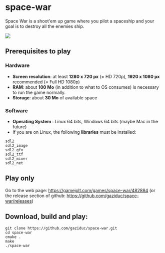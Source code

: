 # space-war
Space War is a shoot'em up game where you pilot a spaceship and your goal is to destroy all the enemies ship.

![](https://s5.gifyu.com/images/2019-12-29-002144_1920x1080_scrot.png)
## Prerequisites to play
### Hardware
- **Screen resolution**: at least **1280 x 720 px** (= HD 720p), **1920 x 1080 px** recommended (= Full HD 1080p)
- **RAM**: about **100 Mo** (in addition to what to OS consumes) is necessary to run the game normally.
- **Storage**: about **30 Mo** of available space
### Software
- **Operating System** : Linux 64 bits, Windows 64 bits (maybe Mac in the future)
- If you are on Linux, the following **libraries** must be installed:
```
sdl2
sdl2_image
sdl2_gfx
sdl2_ttf
sdl2_mixer
sdl2_net
```
## Play only
Go to the web page: https://gamejolt.com/games/space-war/482884
(or the release section of github: https://github.com/gaziduc/space-war/releases)
## Download, build and play:
```shell
git clone https://github.com/gaziduc/space-war.git
cd space-war
cmake .
make
./space-war
```
